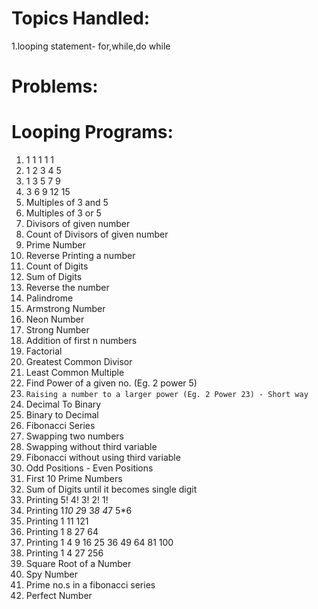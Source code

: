 # Topics Handled:
1.looping statement- for,while,do while

# Problems:
# Looping Programs:
1) 1   1   1   1   1
2) 1   2   3   4   5
3) 1   3   5   7   9
4) 3   6   9   12  15
5) Multiples of 3 and 5
6) Multiples of 3 or 5
7) Divisors of given number
8) Count of Divisors of given number
9) Prime Number
10) Reverse Printing a number
11) Count of Digits
12) Sum of Digits
13) Reverse the number
14) Palindrome
15) Armstrong Number
16) Neon Number  
17) Strong Number 
18) Addition of first n numbers
19) Factorial
20) Greatest Common Divisor
21) Least Common Multiple
22) Find Power of a given no. (Eg. 2 power 5)
22) `Raising a number to a larger power (Eg. 2 Power 23) - Short way `
23) Decimal To Binary
24) Binary to Decimal
25) Fibonacci Series
26) Swapping two numbers
27) Swapping without third variable
28) Fibonacci without using third variable
29) Odd Positions - Even Positions
30) First 10 Prime Numbers
31) Sum of Digits until it becomes single digit
32) Printing 5! 4! 3! 2! 1!
33) Printing 1*10 2*9 3*8 4*7 5*6
34) Printing 1 11 121
35) Printing 1 8 27 64
36) Printing 1 4 9 16 25 36 49 64 81 100 
37) Printing 1 4 27 256
38) Square Root of a Number
39) Spy Number 
40) Prime no.s in a fibonacci series
41) Perfect Number